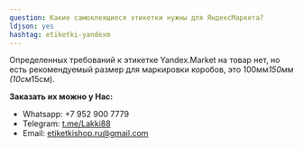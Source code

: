 ```yaml
---
question: Какие самоклеящиеся этикетки нужны для ЯндексМаркета?
ldjson: yes
hashtag: etiketki-yandexm
---
```


Определенных требований к этикетке Yandex.Market на товар нет, но есть рекомендуемый размер для маркировки коробов, это 100мм*150мм (10см*15см).


**Заказать их можно у Нас:**
* Whatsapp: +7 952 900 7779
* Telegram: [t.me/Lakki88](https://t.me/Lakki88)
* Email: [etiketkishop.ru@gmail.com](mail:etiketkishop.ru@gmail.com)
